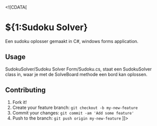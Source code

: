 <content><![CDATA[
# ${1:Sudoku Solver}
Een sudoku oplosser gemaakt in C#, windows forms application.
## Usage
SudokuSolver/Sudoku Solver Form/Sudoku.cs, staat een SudokuSolver class in, waar je met de SolveBoard methode een bord kan oplossen.
## Contributing
1. Fork it!
2. Create your feature branch: `git checkout -b my-new-feature`
3. Commit your changes: `git commit -am 'Add some feature'`
4. Push to the branch: `git push origin my-new-feature`
]]></content>
